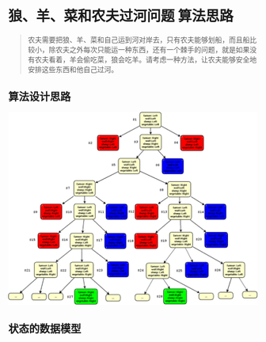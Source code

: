 # 狼、羊、菜和农夫过河问题  算法思路

> 农夫需要把狼、羊、菜和自己运到河对岸去，只有农夫能够划船，而且船比较小，除农夫之外每次只能运一种东西，还有一个棘手的问题，就是如果没有农夫看着，羊会偷吃菜，狼会吃羊。请考虑一种方法，让农夫能够安全地安排这些东西和他自己过河。

## 算法设计思路

![过河问题状态树穷举搜索过程](../img/过河问题状态树穷举搜索过程.png)

## 状态的数据模型